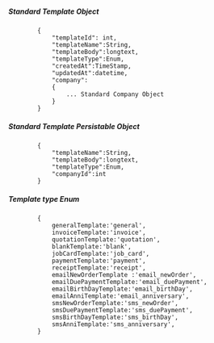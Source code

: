 ##### Standard Template Object

            {
                "templateId": int,
                "templateName":String,
                "templateBody":longtext,
                "templateType":Enum,
				"createdAt":TimeStamp,
				"updatedAt":datetime,
				"company":
				{
					... Standard Company Object
				}
            }
            
##### Standard Template Persistable Object
			{
            	"templateName":String,
                "templateBody":longtext,
                "templateType":Enum,
				"companyId":int
            }
##### Template type Enum
			{
				generalTemplate:'general', 
				invoiceTemplate:'invoice', 
				quotationTemplate:'quotation',
				blankTemplate:'blank',
				jobCardTemplate:'job_card',
				paymentTemplate:'payment',
				receiptTemplate:'receipt',
				emailNewOrderTemplate :'email_newOrder', 
				emailDuePaymentTemplate:'email_duePayment',
				emailBirthDayTemplate:'email_birthDay',
				emailAnniTemplate:'email_anniversary',
				smsNewOrderTemplate:'sms_newOrder',
				smsDuePaymentTemplate:'sms_duePayment',
				smsBirthDayTemplate:'sms_birthDay',
				smsAnniTemplate:'sms_anniversary',
			}
